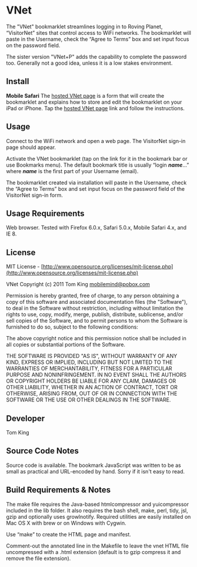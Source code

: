 VNet
==========
The "VNet" bookmarklet streamlines logging in to Roving Planet, “VisitorNet” sites that control access to WiFi networks. The bookmarklet will paste in the Username, check the “Agree to Terms” box and set input focus on the password field.

The sister version "VNet+P" adds the capability to complete the password too. Generally not a good idea, unless it is a low stakes environment.

Install
----------
**Mobile Safari**
The [hosted VNet page](http://mmind.me/vnet) is a form that will create the bookmarklet and explains how to store and edit the bookmarklet on your iPad or iPhone. Tap the [hosted VNet page](http://mmind.me/vnet) link and follow the instructions.

Usage
----------
Connect to the WiFi network and open a web page. The VisitorNet sign-in page should appear.

Activate the VNet bookmarklet (tap on the link for it in the bookmark bar or use Bookmarks menu). The default bookmark title is usually “login ___name___…” where ___name___ is the first part of your Username (email).

The bookmarklet created via installation will paste in the Username, check the “Agree to Terms” box and set input focus on the password field of the VisitorNet sign-in form.

Usage Requirements
----------
Web browser. Tested with Firefox 6.0.x, Safari 5.0.x, Mobile Safari 4.x, and IE 8.

License
----------
MIT License - [http://www.opensource.org/licenses/mit-license.php](http://www.opensource.org/licenses/mit-license.php)

VNet
Copyright (c) 2011 Tom King <mobilemind@pobox.com>

Permission is hereby granted, free of charge, to any person obtaining
a copy of this software and associated documentation files (the
"Software"), to deal in the Software without restriction, including
without limitation the rights to use, copy, modify, merge, publish,
distribute, sublicense, and/or sell copies of the Software, and to
permit persons to whom the Software is furnished to do so, subject to
the following conditions:

The above copyright notice and this permission notice shall be
included in all copies or substantial portions of the Software.

THE SOFTWARE IS PROVIDED "AS IS", WITHOUT WARRANTY OF ANY KIND,
EXPRESS OR IMPLIED, INCLUDING BUT NOT LIMITED TO THE WARRANTIES OF
MERCHANTABILITY, FITNESS FOR A PARTICULAR PURPOSE AND
NONINFRINGEMENT. IN NO EVENT SHALL THE AUTHORS OR COPYRIGHT HOLDERS BE
LIABLE FOR ANY CLAIM, DAMAGES OR OTHER LIABILITY, WHETHER IN AN ACTION
OF CONTRACT, TORT OR OTHERWISE, ARISING FROM, OUT OF OR IN CONNECTION
WITH THE SOFTWARE OR THE USE OR OTHER DEALINGS IN THE SOFTWARE.

Developer
----------
Tom King

Source Code Notes
----------
Source code is available. The bookmark JavaScript was written to be as small as practical and URL-encoded by hand. Sorry if it isn't easy to read.

Build Requirements & Notes
----------

The make file requires the Java-based htmlcompressor and yuicompressor included in the lib folder. It also requires the bash shell, make, perl, tidy, jsl, gzip and optionally uses growlnotify.
Required utilities are easily installed on Mac OS X with brew or on Windows with Cygwin.

Use “make” to create the HTML page and manifest.

Comment-out the annotated line in the Makefile to leave the vnet HTML file uncompressed with a .html extension (default is to gzip compress it and remove the file extension).
